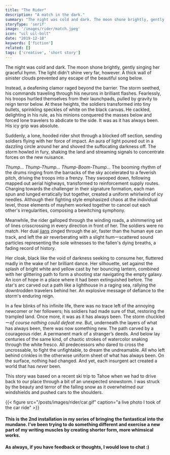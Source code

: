```yaml
---
title: "The Rider"
description: "A match in the dark."
summary: "The night was cold and dark. The moon shone brightly, gently singing her graceful hymn. The light didn’t shine very far, however. A thick wall of sinister clouds prevented any escape of the beautiful song below."
storyType: 'serif'
image: '/images/rider/match.jpeg'
icon: "uil uil-bolt"
date: "2019-12-18"
keywords: ['fiction']
related: []
tags: ['creative', 'short story']
---
```

The night was cold and dark. The moon shone brightly, gently singing her graceful hymn. The light didn't shine very far, however. A thick wall of sinister clouds prevented any escape of the beautiful song below. 

Instead, a deafening clamor raged beyond the barrier. The storm seethed, his commands traveling through his neurons in brilliant flashes. Fearlessly, his troops hurtled themselves from their launchpads, pulled by gravity to reign terror below. At these heights, the soldiers transformed into tiny bullets, sprinkling speckles of white on the black canvas. He cackled, delighting in his rule, as his minions conquered the masses below and forced lone travelers to abdicate to the side. It was as it has always been. His icy grip was absolute. 

Suddenly, a lone, hooded rider shot through a blocked off section, sending soldiers flying with her force of impact. An aura of light poured out in a dazzling circle around her and shoved the suffocating darkness off. The storm howled in fury, shaking the land and streaming signals to concentrate forces on the new nuisance.

*Thump... Thump-Thump... Thump-Boom-Thump...* The booming rhythm of the drums ringing from the barracks of the sky accelerated to a feverish pitch, driving the troops into a frenzy. They swooped down, following mapped out aerial highways, transformed to reinforcement supply routes. Charging towards the challenger in their signature formation, each man spun and lunged erratically but together, created a uniform whirlwind of icy needles. Although their fighting style emphasized chaos at the individual level, those elements of mayhem worked together to cancel out each other's irregularities, composing a bewitching symphony. 

Meanwhile, the rider galloped through the winding roads, a shimmering set of lines crisscrossing in every direction in front of her. The soldiers were no match. Her dual [jians](https://en.wikipedia.org/wiki/Jian) zinged through the air, faster than the human eye can track, and left the air reverberating with a slight humーscattered sound particles representing the sole witnesses to the fallen's dying breaths, a fading record of history. 

Her cloak, black like the void of darkness seeking to consume her, fluttered madly in the wake of her brilliant dance. Her silhouette, set against the splash of bright white and yellow cast by her bouncing lantern, combined with her glittering path to form a shooting star navigating the empty galaxy. An icon of hope in a place where it had been extinguished before. The star's arc carved out a path like a lighthouse in a raging sea, rallying the downtrodden travelers behind her. An explosive message of defiance to the storm's enduring reign. 

In a few blinks of his infinite life, there was no trace left of the annoying newcomer or her followers; his soldiers had made sure of that, restoring the trampled land. Once more, it was as it has always been. The storm chuckledー*of course nothing could defeat me*. But, underneath the layers of what has always been, there was now something new. The path carved by a courageous rider. A permanent mark of a stranger’s deeds. And below lay centuries of the same kind, of chaotic strokes of watercolor snaking through the white fresco. All predecessors who dared to cross the uncrossable, to fight the unfightable, to dream the undreamable. All who left behind crinkles in the otherwise uniform sheet of what has always been. On the surface, nothing had changed. And yet, each insurgent act created a world that has *never* been.

This story was based on a recent ski trip to Tahoe when we had to drive back to our place through a bit of an unexpected snowstorm. I was struck by the beauty and terror of the falling snow as it overwhelmed our windshields and pushed cars to the shoulders. 

{{< figure src="/posts/images/rider/car.gif" caption="a live photo I took of the car ride" >}}

#### This is the 2nd installation in my series of bringing the fantastical into the mundane. I’ve been trying to do something different and exercise a new part of my writing muscles by creating shorter form, more whimsical works.
#### As always, if you have feedback or thoughts, I would love to chat :)
